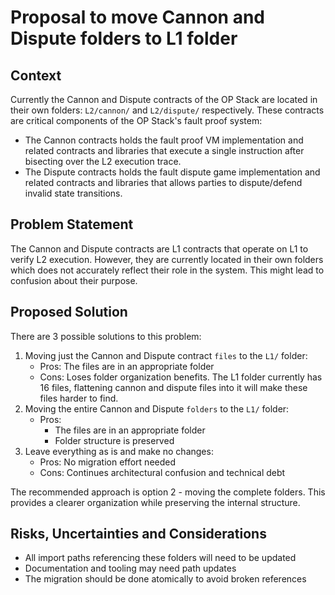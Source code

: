 # Proposal to move Cannon and Dispute folders to L1 folder

## Context

Currently the Cannon and Dispute contracts of the OP Stack are located in their own folders: `L2/cannon/` and `L2/dispute/` respectively. These contracts are critical components of the OP Stack's fault proof system:

- The Cannon contracts holds the fault proof VM implementation and related contracts and libraries that execute a single instruction after bisecting over the L2 execution trace.
- The Dispute contracts holds the fault dispute game implementation and related contracts and libraries that allows parties to dispute/defend invalid state transitions.

## Problem Statement

The Cannon and Dispute contracts are L1 contracts that operate on L1 to verify L2 execution. However, they are currently located in their own folders which does not accurately reflect their role in the system. This might lead to confusion about their purpose.

## Proposed Solution

There are 3 possible solutions to this problem:

1. Moving just the Cannon and Dispute contract `files` to the `L1/` folder:
   - Pros: The files are in an appropriate folder
   - Cons: Loses folder organization benefits. The L1 folder currently has 16 files, flattening cannon and dispute files into it will make these files harder to find.
2. Moving the entire Cannon and Dispute `folders` to the `L1/` folder:
   - Pros:
     - The files are in an appropriate folder
     - Folder structure is preserved
3. Leave everything as is and make no changes:
   - Pros: No migration effort needed
   - Cons: Continues architectural confusion and technical debt

The recommended approach is option 2 - moving the complete folders. This provides a clearer organization while preserving the internal structure.

## Risks, Uncertainties and Considerations

- All import paths referencing these folders will need to be updated
- Documentation and tooling may need path updates
- The migration should be done atomically to avoid broken references
